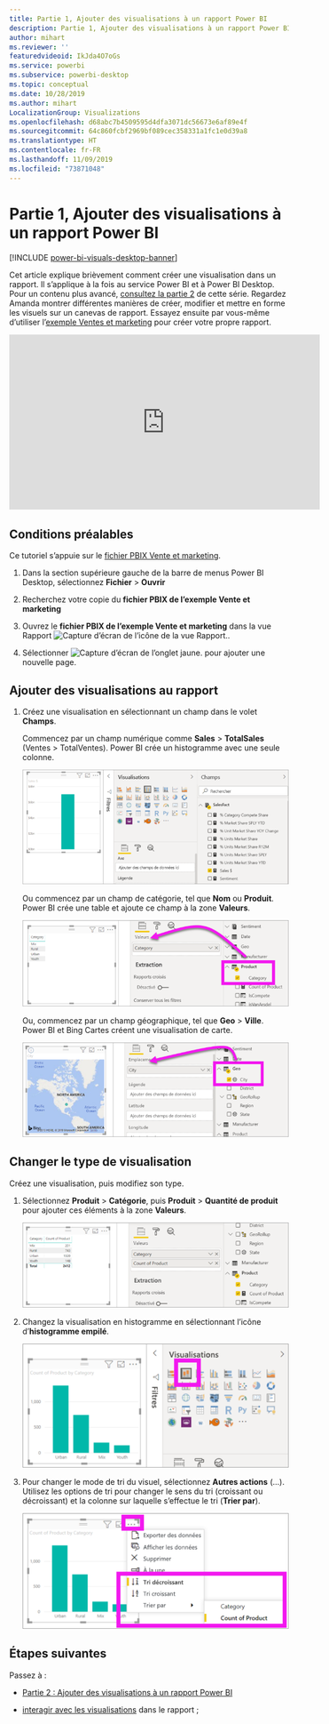 ```yaml
---
title: Partie 1, Ajouter des visualisations à un rapport Power BI
description: Partie 1, Ajouter des visualisations à un rapport Power BI
author: mihart
ms.reviewer: ''
featuredvideoid: IkJda4O7oGs
ms.service: powerbi
ms.subservice: powerbi-desktop
ms.topic: conceptual
ms.date: 10/28/2019
ms.author: mihart
LocalizationGroup: Visualizations
ms.openlocfilehash: d68abc7b4509595d4dfa3071dc56673e6af89e4f
ms.sourcegitcommit: 64c860fcbf2969bf089cec358331a1fc1e0d39a8
ms.translationtype: HT
ms.contentlocale: fr-FR
ms.lasthandoff: 11/09/2019
ms.locfileid: "73871048"
---
```

# <a name="part-1-add-visualizations-to-a-power-bi-report"></a>Partie 1, Ajouter des visualisations à un rapport Power BI

[!INCLUDE [power-bi-visuals-desktop-banner](../includes/power-bi-visuals-desktop-banner.md)]

Cet article explique brièvement comment créer une visualisation dans un rapport. Il s’applique à la fois au service Power BI et à Power BI Desktop. Pour un contenu plus avancé, [consultez la partie 2](power-bi-report-add-visualizations-ii.md) de cette série. Regardez Amanda montrer différentes manières de créer, modifier et mettre en forme les visuels sur un canevas de rapport. Essayez ensuite par vous-même d’utiliser l’[exemple Ventes et marketing](../sample-datasets.md) pour créer votre propre rapport.

<iframe width="560" height="315" src="https://www.youtube.com/embed/IkJda4O7oGs" frameborder="0" allowfullscreen></iframe>

## <a name="prerequisites"></a>Conditions préalables

Ce tutoriel s’appuie sur le [fichier PBIX Vente et marketing](https://download.microsoft.com/download/9/7/6/9767913A-29DB-40CF-8944-9AC2BC940C53/Sales%20and%20Marketing%20Sample%20PBIX.pbix).

1. Dans la section supérieure gauche de la barre de menus Power BI Desktop, sélectionnez **Fichier** > **Ouvrir**
   
2. Recherchez votre copie du **fichier PBIX de l’exemple Vente et marketing**

1. Ouvrez le **fichier PBIX de l’exemple Vente et marketing** dans la vue Rapport ![Capture d’écran de l’icône de la vue Rapport.](media/power-bi-visualization-kpi/power-bi-report-view.png).

1. Sélectionner ![Capture d’écran de l’onglet jaune.](media/power-bi-visualization-kpi/power-bi-yellow-tab.png) pour ajouter une nouvelle page.

## <a name="add-visualizations-to-the-report"></a>Ajouter des visualisations au rapport

1. Créez une visualisation en sélectionnant un champ dans le volet **Champs**.

    Commencez par un champ numérique comme **Sales** > **TotalSales** (Ventes > TotalVentes). Power BI crée un histogramme avec une seule colonne.

    ![Capture d’écran d’un histogramme avec une seule colonne.](media/power-bi-report-add-visualizations-i/power-bi-column-chart.png)

    Ou commencez par un champ de catégorie, tel que **Nom** ou **Produit**. Power BI crée une table et ajoute ce champ à la zone **Valeurs**.

    ![Capture d’écran d’une table avec quatre catégories](media/power-bi-report-add-visualizations-i/power-bi-product.png)

    Ou, commencez par un champ géographique, tel que **Geo** > **Ville**. Power BI et Bing Cartes créent une visualisation de carte.

    ![Capture d’écran d’une visualisation de carte.](media/power-bi-report-add-visualizations-i/power-bi-maps.png)

## <a name="change-the-type-of-visualization"></a>Changer le type de visualisation

 Créez une visualisation, puis modifiez son type. 
 
 1. Sélectionnez **Produit** > **Catégorie**, puis **Produit** > **Quantité de produit** pour ajouter ces éléments à la zone **Valeurs**.

    ![Capture d’écran du volet Champs avec la zone Valeurs.](media/power-bi-report-add-visualizations-i/power-bi-create-visual.png)

1. Changez la visualisation en histogramme en sélectionnant l’icône d’**histogramme empilé**.

   ![Capture d’écran du volet Visualisation avec l’icône de l’histogramme empilé.](media/power-bi-report-add-visualizations-i/power-bi-convert.png)

1. Pour changer le mode de tri du visuel, sélectionnez **Autres actions** (...).  Utilisez les options de tri pour changer le sens du tri (croissant ou décroissant) et la colonne sur laquelle s’effectue le tri (**Trier par**).

   ![Capture d’écran de la liste déroulante Autres actions.](media/power-bi-report-add-visualizations-i/power-bi-sort.png)
  
## <a name="next-steps"></a>Étapes suivantes

 Passez à :

* [Partie 2 : Ajouter des visualisations à un rapport Power BI](power-bi-report-add-visualizations-ii.md)

* [interagir avec les visualisations](../consumer/end-user-reading-view.md) dans le rapport ;

